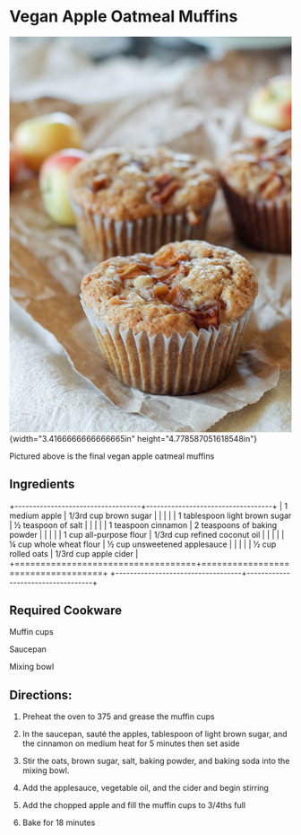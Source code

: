 # Vegan Apple Oatmeal Muffins

![](images/media/image4.jpeg){width="3.4166666666666665in"
height="4.778587051618548in"}

Pictured above is the final vegan apple oatmeal muffins

## Ingredients

+-----------------------------------+-----------------------------------+
| 1 medium apple                    | 1/3rd cup brown sugar             |
|                                   |                                   |
| 1 tablespoon light brown sugar    | ½ teaspoon of salt                |
|                                   |                                   |
| 1 teaspoon cinnamon               | 2 teaspoons of baking powder      |
|                                   |                                   |
| 1 cup all-purpose flour           | 1/3rd cup refined coconut oil     |
|                                   |                                   |
| ¼ cup whole wheat flour           | ½ cup unsweetened applesauce      |
|                                   |                                   |
| ½ cup rolled oats                 | 1/3rd cup apple cider             |
+===================================+===================================+
+-----------------------------------+-----------------------------------+

## Required Cookware

Muffin cups

Saucepan

Mixing bowl

## Directions:

1.  Preheat the oven to 375 and grease the muffin cups

2.  In the saucepan, sauté the apples, tablespoon of light brown sugar,
    and the cinnamon on medium heat for 5 minutes then set aside

3.  Stir the oats, brown sugar, salt, baking powder, and baking soda
    into the mixing bowl.

4.  Add the applesauce, vegetable oil, and the cider and begin stirring

5.  Add the chopped apple and fill the muffin cups to 3/4ths full

6.  Bake for 18 minutes


